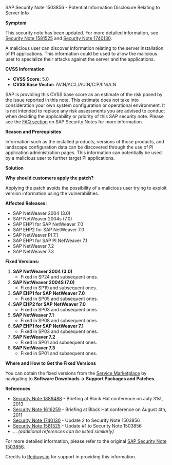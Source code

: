 SAP Security Note 1503856 - Potential Information Disclosure Relating to Server Info

**Symptom**

This security note has been updated. For more detailed information, see [Security Note 1581525](https://me.sap.com/notes/1581525) and [Security Note 1740130](https://me.sap.com/notes/1740130).

A malicious user can discover information relating to the server installation of PI applications. This information could be used to allow the malicious user to specialize their attacks against the server and the applications.

**CVSS Information**

- **CVSS Score:** 5.0
- **CVSS Base Vector:** AV:N/AC:L/AU:N/C:P/I:N/A:N

SAP is providing this CVSS base score as an estimate of the risk posed by the issue reported in this note. This estimate does not take into consideration your own system configuration or operational environment. It is not intended to replace any risk assessments you are advised to conduct when deciding the applicability or priority of this SAP security note. Please see the [FAQ section](https://me.sap.com/securitynotes/) on SAP Security Notes for more information.

**Reason and Prerequisites**

Information such as the installed products, versions of those products, and landscape configuration data can be discovered through the use of PI application administration pages. This information can potentially be used by a malicious user to further target PI applications.

**Solution**

**Why should customers apply the patch?**

Applying the patch avoids the possibility of a malicious user trying to exploit version information using the vulnerabilities.

**Affected Releases:**

- SAP NetWeaver 2004 (3.0)
- SAP NetWeaver 2004s (7.0)
- SAP EHP1 for SAP NetWeaver 7.0
- SAP EHP2 for SAP NetWeaver 7.0
- SAP NetWeaver PI 7.1
- SAP EHP1 for SAP PI NetWeaver 7.1
- SAP NetWeaver 7.2
- SAP NetWeaver 7.3

**Fixed Versions:**

1. **SAP NetWeaver 2004 (3.0)**
   - Fixed in SP24 and subsequent ones.
2. **SAP NetWeaver 2004S (7.0)**
   - Fixed in SP19 and subsequent ones.
3. **SAP EHP1 for SAP NetWeaver 7.0**
   - Fixed in SP05 and subsequent ones.
4. **SAP EHP2 for SAP NetWeaver 7.0**
   - Fixed in SP03 and subsequent ones.
5. **SAP NetWeaver 7.1**
   - Fixed in SP08 and subsequent ones.
6. **SAP EHP1 for SAP NetWeaver 7.1**
   - Fixed in SP03 and subsequent ones.
7. **SAP NetWeaver 7.2**
   - Fixed in SP01 and subsequent ones.
8. **SAP NetWeaver 7.3**
   - Fixed in SP01 and subsequent ones.

**Where and How to Get the Fixed Versions**

You can obtain the fixed versions from the [Service Marketplace](https://me.sap.com/service_marketplace) by navigating to **Software Downloads → Support Packages and Patches**.

**References**

- [Security Note 1889488](https://me.sap.com/notes/1889488) - Briefing at Black Hat conference on July 31st, 2013
- [Security Note 1616259](https://me.sap.com/notes/1616259) - Briefing at Black Hat conference on August 4th, 2011
- [Security Note 1740130](https://me.sap.com/notes/1740130) - Update 2 to Security Note 1503856
- [Security Note 1581525](https://me.sap.com/notes/1581525) - Update #1 to Security Note 1503856
- ... *(additional references can be listed similarly)*

For more detailed information, please refer to the original [SAP Security Note 1503856](https://me.sap.com/notes/1503856).

Credits to [Redrays.io](https://redrays.io) for support in providing this information.